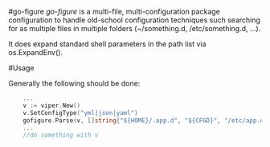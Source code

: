 #go-figure
*go-figure* is a multi-file, multi-configuration package configuration  to handle old-school configuration techniques such searching for as multiple files in multiple folders (~/something.d, /etc/something.d, ...).

It does expand standard shell parameters in the path list via os.ExpandEnv().

#Usage

Generally the following should be done:

```go
    ...
    v := viper.New()
    v.SetConfigType("yml|json|yaml")
    gofigure.Parse(v, []string{"${HOME}/.app.d", "${CFGD}", "/etc/app.d"})
    ...
    //do something with v

```
